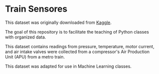 # Train Sensores

This dataset was originally downloaded from [Kaggle](https://www.kaggle.com/datasets/anshtanwar/metro-train-dataset).

The goal of this repository is to facilitate the teaching of Python classes with organized data.

This dataset contains readings from pressure, temperature, motor current, and air intake valves were collected from a compressor's Air Production Unit (APU) from a metro train.

This dataset was adapted for use in Machine Learning classes.
